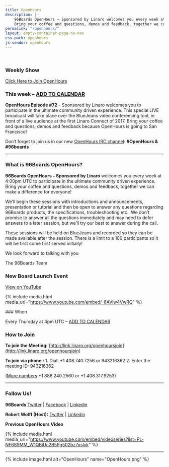 ```yaml
---
title: OpenHours
description: |-
    96Boards OpenHours – Sponsored by Linaro welcomes you every week at 4:00pm UTC to participate in the ultimate community driven experience.
    Bring your coffee and questions, demos and feedback, together we can make a difference for everyone!
permalink: "/openhours/"
layout: empty-container-page-no-nav
css-pack: openhours
js-vendor: openhours
---
```

<div class="col-md-6" markdown="1">
<br>
<h3>Weekly Show</h3>
<div class="open-hours-clock"></div>
<a href="http://link.linaro.org/openhoursjoin" class="btn blog-read-more-btn center-block">Click Here to Join OpenHours</a>

### This week – [ADD TO CALENDAR](https://calendar.google.com/calendar/event?action=TEMPLATE&tmeid=NGN1ZW41YThvbTluNWE2cWI4ODkwYmlxdGkgcm9iZXJ0LndvbGZmQGxpbmFyby5vcmc&tmsrc=robert.wolff%40linaro.org)

**OpenHours Episode #72** - Sponsored by Linaro welcomes you to participate in the ultimate community driven experience. This special LIVE broadcast will take place over the BlueJeans video conferencing tool, in front of a live audience at the first Linaro Connect of 2017. Bring your coffee and questions, demos and feedback because OpenHours is going to San Francisco!

Don’t forget to join us in our new [OpenHours IRC channel](https://webchat.freenode.net/): **#OpenHours & #96boards**

* * *

### What is 96Boards OpenHours?

**96Boards OpenHours – Sponsored by Linaro** welcomes you every week at 4:00pm UTC to participate in the ultimate community driven experience. Bring your coffee and questions, demos and feedback, together we can make a difference for everyone!

We’ll begin these sessions with introductions and announcements, presentation or tutorial and then be open to answer any questions regarding 96Boards products, the specifications, troubleshooting etc.. We don’t promise to answer all the questions immediately and may need to defer answers to a later session, but we’ll try our best to answer during the call.

These sessions will be held on BlueJeans and recorded so they can be made available after the session. There is a limit to a 100 participants so it will be first come first served initially!

We look forward to talking with you

The 96Boards Team

### New Board Launch Event

[View on YouTube](https://youtu.be/-6AVlw4VwRQ)

{% include media.html media_url="https://www.youtube.com/embed/-6AVlw4VwRQ" %}

</div>
<div class="col-md-6">
<div class="openhours-panel" markdown="1">
### When

Every Thursday at 4pm UTC – [ADD TO CALENDAR](https://calendar.google.com/calendar/event?action=TEMPLATE&tmeid=NGN1ZW41YThvbTluNWE2cWI4ODkwYmlxdGkgcm9iZXJ0LndvbGZmQGxpbmFyby5vcmc&tmsrc=robert.wolff%40linaro.org)

### How to Join

**To join the Meeting:**
[http://link.linaro.org/openhoursjoin](http://link.linaro.org/openhoursjoin)

**To join via phone :**
1\. Dial: +1.408.740.7256 or 943216362
2\. Enter the meeting ID: 943216362

([More numbers](http://bluejeans.com/numbers?ll=en) +1.888.240.2560 or +1.408.317.9253)

* * *

### Follow Us!

**96Boards**
[Twitter](https://twitter.com/96Boards) | [Facebook](https://www.facebook.com/96Boards) | [Linkedin](https://www.linkedin.com/company/96boards)

**Robert Wolff (Host):**
[Twitter](https://twitter.com/sdrobertw) | [Linkedin](https://www.linkedin.com/in/sdrobertw)

**Previous OpenHours Video**

{% include media.html media_url="https://www.youtube.com/embed/videoseries?list=PL-NF6S9MM_W1QBjUc2B5Pg502bz7qslxk" %}

* * *

{% include image.html alt="OpenHours" name="OpenHours.png" %}


</div>
</div>
